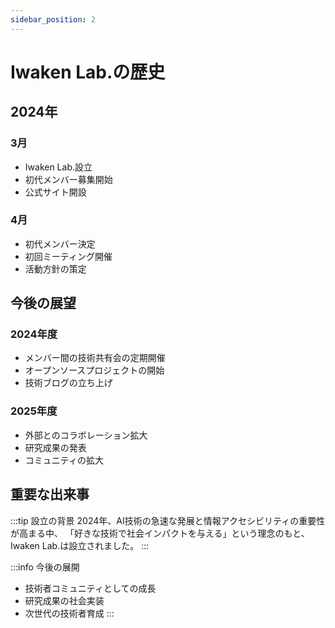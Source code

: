 ```yaml
---
sidebar_position: 2
---
```


# Iwaken Lab.の歴史

## 2024年

### 3月
- Iwaken Lab.設立
- 初代メンバー募集開始
- 公式サイト開設

### 4月
- 初代メンバー決定
- 初回ミーティング開催
- 活動方針の策定

## 今後の展望

### 2024年度
- メンバー間の技術共有会の定期開催
- オープンソースプロジェクトの開始
- 技術ブログの立ち上げ

### 2025年度
- 外部とのコラボレーション拡大
- 研究成果の発表
- コミュニティの拡大

## 重要な出来事

:::tip 設立の背景
2024年、AI技術の急速な発展と情報アクセシビリティの重要性が高まる中、
「好きな技術で社会インパクトを与える」という理念のもと、
Iwaken Lab.は設立されました。
:::

:::info 今後の展開
- 技術者コミュニティとしての成長
- 研究成果の社会実装
- 次世代の技術者育成
::: 